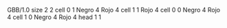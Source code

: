 <gs-board> GBB/1.0
size 2 2
cell 0 1 Negro 4 Rojo 4 
cell 1 1 Rojo 4 
cell 0 0 Negro 4 Rojo 4 
cell 1 0 Negro 4 Rojo 4 
head 1 1
 </gs-board>